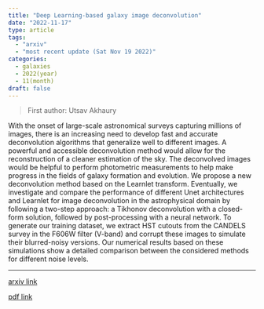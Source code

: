 ```yaml
---
title: "Deep Learning-based galaxy image deconvolution"
date: "2022-11-17"
type: article
tags:
  - "arxiv"
  - "most recent update (Sat Nov 19 2022)"
categories:
  - galaxies
  - 2022(year)
  - 11(month)
draft: false
---
```


> First author: Utsav Akhaury

 With the onset of large-scale astronomical surveys capturing millions of
images, there is an increasing need to develop fast and accurate deconvolution
algorithms that generalize well to different images. A powerful and accessible
deconvolution method would allow for the reconstruction of a cleaner estimation
of the sky. The deconvolved images would be helpful to perform photometric
measurements to help make progress in the fields of galaxy formation and
evolution. We propose a new deconvolution method based on the Learnlet
transform. Eventually, we investigate and compare the performance of different
Unet architectures and Learnlet for image deconvolution in the astrophysical
domain by following a two-step approach: a Tikhonov deconvolution with a
closed-form solution, followed by post-processing with a neural network. To
generate our training dataset, we extract HST cutouts from the CANDELS survey
in the F606W filter (V-band) and corrupt these images to simulate their
blurred-noisy versions. Our numerical results based on these simulations show a
detailed comparison between the considered methods for different noise levels.

---
[arxiv link](http://arxiv.org/abs/2211.09597v1)

[pdf link](http://arxiv.org/pdf/2211.09597v1)